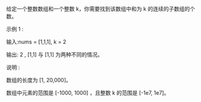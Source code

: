 给定一个整数数组和一个整数 k，你需要找到该数组中和为 k 的连续的子数组的个数。

示例 1 :

输入:nums = [1,1,1], k = 2

输出: 2 , [1,1] 与 [1,1] 为两种不同的情况。

说明 :

数组的长度为 [1, 20,000]。

数组中元素的范围是 [-1000, 1000] ，且整数 k 的范围是 [-1e7, 1e7]。

